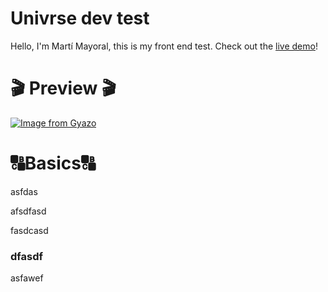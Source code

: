# Univrse dev test

Hello, I'm Martí Mayoral, this is my front end test. Check out the [live demo](https://www.martimayo.com/demo/univrse/)!

# 🎬 Preview 🎬

[![Image from Gyazo](https://i.gyazo.com/fe0b0d0fc31957a26ba0fe04ed6fd863.gif)](https://i.gyazo.com/fe0b0d0fc31957a26ba0fe04ed6fd863.gif)

# 🔠Basics🔠

asfdas

afsdfasd

fasdcasd

### dfasdf

asfawef
